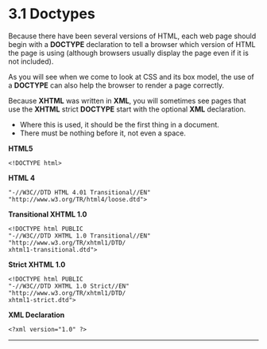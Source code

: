 # 3.1 Doctypes

Because there have been several versions of HTML, each web page should begin with a **DOCTYPE** declaration to tell a browser which version of HTML the page is using (although browsers usually display the page even if it is not included).

As you will see when we come to look at CSS and its box model, the use of a **DOCTYPE** can also help the browser to render a page correctly.

Because **XHTML** was written in **XML**, you will sometimes see pages that use the **XHTML** strict **DOCTYPE** start with the optional **XML** declaration.
- Where this is used, it should be the first thing in a document.
- There must be nothing before it, not even a space.

**HTML5**
```
<!DOCTYPE html>
```

**HTML 4**
```<!DOCTYPE html PUBLIC
"-//W3C//DTD HTML 4.01 Transitional//EN"
"http://www.w3.org/TR/html4/loose.dtd">
```

**Transitional XHTML 1.0**
```
<!DOCTYPE html PUBLIC
"-//W3C//DTD XHTML 1.0 Transitional//EN"
"http://www.w3.org/TR/xhtml1/DTD/
xhtml1-transitional.dtd">
```

**Strict XHTML 1.0**
```
<!DOCTYPE html PUBLIC
"-//W3C//DTD XHTML 1.0 Strict//EN"
"http://www.w3.org/TR/xhtml1/DTD/
xhtml1-strict.dtd">
```

**XML Declaration**
```
<?xml version="1.0" ?>
```
---
